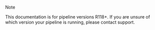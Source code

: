 Note

This documentation is for pipeline versions R118+. If you are unsure of which version your pipeline is running, please contact support.
